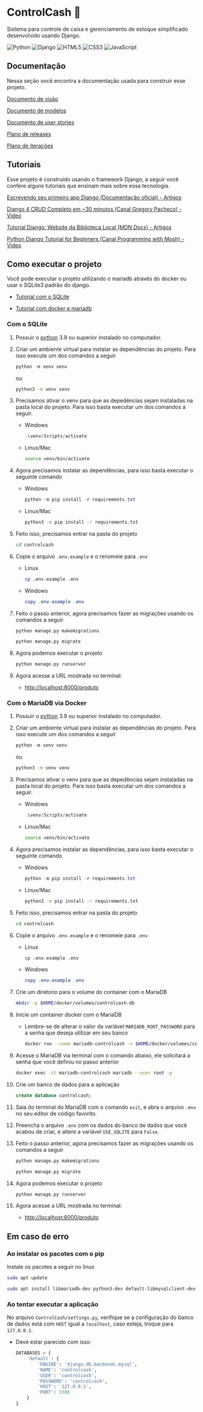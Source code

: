 # ControlCash 💸

Sistema para controle de caixa e gerenciamento de estoque simplificado
desenvolvido usando Django.

![Python](https://img.shields.io/badge/python-3670A0?style=for-the-badge&logo=python&logoColor=ffdd54)
![Django](https://img.shields.io/badge/django-%23092E20.svg?style=for-the-badge&logo=django&logoColor=white)
![HTML5](https://img.shields.io/badge/html5-%23E34F26.svg?style=for-the-badge&logo=html5&logoColor=white)
![CSS3](https://img.shields.io/badge/css3-%231572B6.svg?style=for-the-badge&logo=css3&logoColor=white)
![JavaScript](https://img.shields.io/badge/javascript-%23323330.svg?style=for-the-badge&logo=javascript&logoColor=%23F7DF1E)

## Documentação

Nessa seção você encontra a documentação usada para construir esse projeto.

[Documento de visão](./docs/documento-de-visao.md)

[Documento de modelos](./docs/documento-de-modelos.md)

[Documento de user stories](./docs/user-stories.md)

[Plano de releases](./docs/plano-releases.md)

[Plano de iterações](./docs/plano-iteracoes.md)

## Tutoriais

Esse projeto é construído usando o framework Django, a seguir você confere
alguns tutoriais que ensinam mais sobre essa tecnologia.

[Escrevendo seu primeiro app Django (Documentação oficial) - Artigos](https://docs.djangoproject.com/pt-br/4.0/intro/tutorial01/)

[Django 4 CRUD Completo em ~30 minutos (Canal Gregory Pacheco) - Vídeo](https://www.youtube.com/watch?v=GGBzMpIAgz4)

[Tutorial Django: Website da Biblioteca Local (MDN Docs) - Artigos](https://developer.mozilla.org/pt-BR/docs/Learn/Server-side/Django/Tutorial_local_library_website)

[Python Django Tutorial for Beginners (Canal Programming with Mosh) - Vídeo](https://www.youtube.com/watch?v=rHux0gMZ3Eg)

## Como executar o projeto

Você pode executar o projeto utilizando o mariadb através do docker ou usar o
SQLite3 padrão do django.

- [Tutorial com o SQLite](#com-o-sqlite)

- [Tutorial com docker e mariadb](#com-o-mariadb-via-docker)

### Com o SQLite

1. Possuir o [python](https://www.python.org/) 3.9 ou superior instalado no
  computador.

2. Criar um ambiente virtual para instalar as dependências do projeto. Para
  isso execute um dos comandos a seguir

   ```powershell
   python -m venv venv
   ```

   ou

   ```bash
   python3 -m venv venv
   ```

3. Precisamos ativar o venv para que as depedências sejam instaladas na pasta
  local do projeto. Para isso basta executar um dos comandos a seguir.

   - Windows

     ```powershell
     .\venv/Scripts/activate
     ```

   - Linux/Mac

     ```bash
     source venv/bin/activate
     ```

4. Agora precisamos instalar as dependências, para isso basta executar o
  seguinte comando

   - Windows

     ```powershell
     python -m pip install -r requirements.txt
     ```

   - Linux/Mac

     ```bash
     python3 -m pip install -r requirements.txt
     ```

5. Feito isso, precisamos entrar na pasta do projeto

   ```bash
   cd controlcash
   ```

6. Copie o arquivo `.env.example` e o renomeie para `.env`

   - Linux

     ```bash
     cp .env.example .env
     ```
  
   - Windows

     ```powershell
     copy .env.example .env
     ```

7. Feito o passo anterior, agora precisamos fazer as migrações usando os
   comandos a seguir

   ```bash
   python manage.py makemigrations
   ```

   ```bash
   python manage.py migrate
   ```

8. Agora podemos executar o projeto

   ```bash
   python manage.py runserver
   ```

9. Agora acesse a URL mostrada no terminal:
   - [http://localhost:8000/produto](http://localhost:8000/produto)

### Com o MariaDB via Docker

1. Possuir o [python](https://www.python.org/) 3.9 ou superior instalado no
  computador.

2. Criar um ambiente virtual para instalar as dependências do projeto. Para
  isso execute um dos comandos a seguir

   ```powershell
   python -m venv venv
   ```

   ou

   ```bash
   python3 -m venv venv
   ```

3. Precisamos ativar o venv para que as depedências sejam instaladas na pasta
  local do projeto. Para isso basta executar um dos comandos a seguir.

   - Windows

     ```powershell
     .\venv/Scripts/activate
     ```

   - Linux/Mac

     ```bash
     source venv/bin/activate
     ```

4. Agora precisamos instalar as dependências, para isso basta executar o
  seguinte comando

   - Windows

     ```powershell
     python -m pip install -r requirements.txt
     ```

   - Linux/Mac

     ```bash
     python3 -m pip install -r requirements.txt
     ```

5. Feito isso, precisamos entrar na pasta do projeto

   ```bash
   cd controlcash
   ```

6. Copie o arquivo `.env.example` e o renomeie para `.env`

   - Linux

     ```bash
     cp .env.example .env
     ```
  
   - Windows

     ```powershell
     copy .env.example .env
     ```

7. Crie um diretorio para o volume do container com o MariaDB

   ```bash
   mkdir -p $HOME/docker/volumes/controlcash-db
   ```

8. Inicie um container docker com o MariaDB

   - Lembre-se de alterar o valor da variável `MARIADB_ROOT_PASSWORD` para a
   senha que deseja utilizar em seu banco

     ```bash
     docker run --name mariadb-controlcash -v $HOME/docker/volumes/controlcash-db:/var/lib/mysql -e MARIADB_ROOT_PASSWORD=controlcash -d -p 3306:3306 mariadb:latest
     ```

9. Acesse o MariaDB via terminal com o comando abaixo, ele solicitará a senha
que você definiu no passo anterior

   ```bash
   docker exec -it mariadb-controlcash mariadb --user root -p
   ```

10. Crie um banco de dados para a aplicação

    ```sql
    create database controlcash;
    ```

11. Saia do terminal do MariaDB com o comando `exit`, e abra o arquivo `.env` no
seu editor de código favorito.

12. Preencha o arquivo `.env` com os dados do banco de dados que você acabou de
criar, e altere a variável `USE_SQLITE` para `False`.

13. Feito o passo anterior, agora precisamos fazer as migrações usando os
   comandos a seguir

    ```bash
    python manage.py makemigrations
    ```

    ```bash
    python manage.py migrate
    ```

14. Agora podemos executar o projeto

    ```bash
    python manage.py runserver
    ```

15. Agora acesse a URL mostrada no terminal:
  
    - [http://localhost:8000/produto](http://localhost:8000/produto)

## Em caso de erro

### Ao instalar os pacotes com o pip

Instale os pacotes a seguir no linux

```bash
sudo apt update

sudo apt install libmariadb-dev python3-dev default-libmysqlclient-dev build-essential
```

### Ao tentar executar a aplicação

No arquivo `ControlCash/settings.py`, verifique se a configuração do banco de
dados está com `HOST` igual a `localhost`, caso esteja, troque para `127.0.0.1`.

- Deve estar parecido com isso:

  ```python
  DATABASES = {
      'default': {
          'ENGINE': 'django.db.backends.mysql',
          'NAME': 'controlcash',
          'USER': 'controlcash',
          'PASSWORD': 'controlcash',
          'HOST': '127.0.0.1',
          'PORT': 3306
      }
  }
  ```
